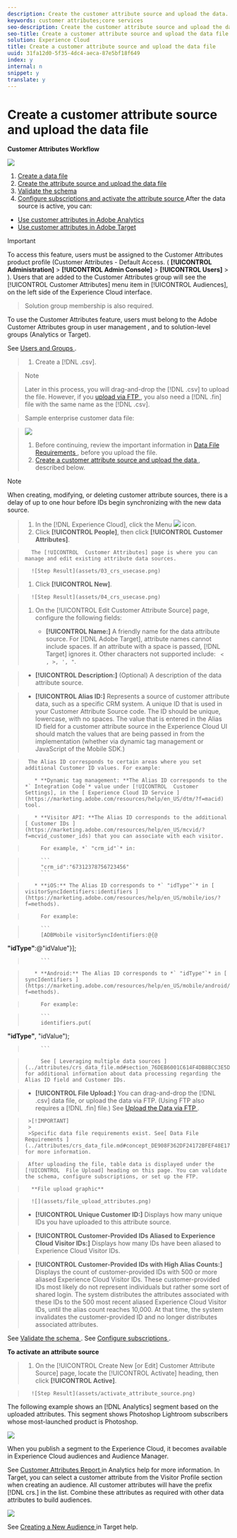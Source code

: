```yaml
---
description: Create the customer attribute source and upload the data. You also activate the data source when you are ready. After the data source is active, share the attribute data to Analytics and Target.
keywords: customer attributes;core services
seo-description: Create the customer attribute source and upload the data. You also activate the data source when you are ready. After the data source is active, share the attribute data to Analytics and Target.
seo-title: Create a customer attribute source and upload the data file
solution: Experience Cloud
title: Create a customer attribute source and upload the data file
uuid: 31fa12d0-5f35-4dc4-aeca-87e5bf18f649
index: y
internal: n
snippet: y
translate: y
---
```


# Create a customer attribute source and upload the data file

**Customer Attributes Workflow** 

![](assets/crs.png) 

1. [ Create a data file ](../attributes/t_crs_usecase.md#task_B5FB8C0649374C7A94C45DCF2878EA1A)
1. [ Create the attribute source and upload the data file ](../attributes/t_crs_usecase.md#task_09DAC0F2B76141E491721C1E679AABC8)
1. [ Validate the schema ](../attributes/t_crs_usecase.md#task_09DAC0F2B76141E491721C1E679AABC8)
1. [ Configure subscriptions and activate the attribute source ](../attributes/t_crs_usecase.md#task_1ACA21198F0E46A897A320C244DFF6EA)
After the data source is active, you can: 

* [ Use customer attributes in Adobe Analytics ](../attributes/t_crs_usecase.md#task_7EB0680540CE4B65911B2C779210915D)
* [ Use customer attributes in Adobe Target ](../attributes/t_crs_usecase.md#task_FC5F9D9059114027B62DB9B1C7D9E257)

>[!IMPORTANT]
>
>To access this feature, users must be assigned to the Customer Attributes product profile (Customer Attributes - Default Access. ( **[!UICONTROL  Administration]** > **[!UICONTROL  Admin Console]** > **[!UICONTROL  Users]** &gt; ). Users that are added to the Customer Attributes group will see the [!UICONTROL  Customer Attributes] menu item in [!UICONTROL  Audiences], on the left side of the Experience Cloud interface. 

>Solution group membership is also required. 


To use the Customer Attributes feature, users must belong to the Adobe Customer Attributes group in user management , and to solution-level groups (Analytics or Target). 

See [ Users and Groups ](../admin_getting_started/admin_getting_started.md#task_3295A85536BF48899A1AB40D207E77E9). 

>1. Create a [!DNL  .csv].

>   >[!NOTE]
>   >
>   >Later in this process, you will drag-and-drop the [!DNL  .csv] to upload the file. However, if you [ upload via FTP ](../attributes/t_upload_attributes_ftp.md#task_591C3B6733424718A62453D2F8ADF73B), you also need a [!DNL  .fin] file with the same name as the [!DNL  .csv]. 



>   Sample enterprise customer data file: 

>   ![](assets/01_crs_usecase.png) 
>
>1. Before continuing, review the important information in [ Data File Requirements ](../attributes/crs_data_file.md#concept_DE908F362DF24172BFEF48E1797DAF19), before you upload the file.
>1. [ Create a customer attribute source and upload the data ](../attributes/t_crs_usecase.md#task_BCC327B2A0EF4A1BBB2934013AB92B78), described below.

>[!NOTE]
>
>When creating, modifying, or deleting customer attribute sources, there is a delay of up to one hour before IDs begin synchronizing with the new data source.



>1. In the [!DNL  Experience Cloud], click the Menu  ![](assets/menu-icon.png) icon.
>1. Click **[!UICONTROL  People]**, then click **[!UICONTROL  Customer Attributes]**.

>       The [!UICONTROL  Customer Attributes] page is where you can manage and edit existing attribute data sources. 

>       ![Step Result](assets/03_crs_usecase.png) 
>1. Click **[!UICONTROL  New]**.

>       ![Step Result](assets/04_crs_usecase.png) 
>1. On the [!UICONTROL  Edit Customer Attribute Source] page, configure the following fields:
>    
>    * **[!UICONTROL  Name:]** A friendly name for the data attribute source. For [!DNL  Adobe Target], attribute names cannot include spaces. If an attribute with a space is passed, [!DNL  Target] ignores it. Other characters not supported include: ` < , >, ', "`. 

>    * **[!UICONTROL  Description:]** (Optional) A description of the data attribute source. 

>    * **[!UICONTROL  Alias ID:]** Represents a source of customer attribute data, such as a specific CRM system. A unique ID that is used in your Customer Attribute Source code. The ID should be unique, lowercase, with no spaces. The value that is entered in the Alias ID field for a customer attribute source in the Experience Cloud UI should match the values that are being passed in from the implementation (whether via dynamic tag management or JavaScript of the Mobile SDK.) 

>      The Alias ID corresponds to certain areas where you set additional Customer ID values. For example: 
>    
>        * **Dynamic tag management: **The Alias ID corresponds to the *` Integration Code`* value under [!UICONTROL  Customer Settings], in the [ Experience Cloud ID Service ](https://marketing.adobe.com/resources/help/en_US/dtm/?f=macid) tool. 

>        * **Visitor API: **The Alias ID corresponds to the additional [ Customer IDs ](https://marketing.adobe.com/resources/help/en_US/mcvid/?f=mcvid_customer_ids) that you can associate with each visitor. 

>          For example, *` "crm_id"`* in: 

>        
>          ```
>          "crm_id":"67312378756723456"
>          ```


>        * **iOS:** The Alias ID corresponds to *` "idType"`* in [ visitorSyncIdentifiers:identifiers ](https://marketing.adobe.com/resources/help/en_US/mobile/ios/?f=methods). 

>          For example: 

>        
>          ```
>          [ADBMobile visitorSyncIdentifiers:@{@ 
<b>"idType"</b>:@"idValue"}]; 
>          
>          ```


>        * **Android:** The Alias ID corresponds to *` "idType"`* in [ syncIdentifiers ](https://marketing.adobe.com/resources/help/en_US/mobile/android/?f=methods). 

>          For example: 

>        
>          ```
>          identifiers.put( 
<b>"idType"</b>, "idValue");
>          ```


>          See [ Leveraging multiple data sources ](../attributes/crs_data_file.md#section_76DEB6001C614F4DB8BCC3E5D05088CB) for additional information about data processing regarding the Alias ID field and Customer IDs. 


>    * **[!UICONTROL  File Upload:]** You can drag-and-drop the [!DNL  .csv] data file, or upload the data via FTP. (Using FTP also requires a [!DNL  .fin] file.) See [ Upload the Data via FTP ](../attributes/t_upload_attributes_ftp.md#task_591C3B6733424718A62453D2F8ADF73B). 


>      >[!IMPORTANT]
>      >
>      >Specific data file requirements exist. See[ Data File Requirements ](../attributes/crs_data_file.md#concept_DE908F362DF24172BFEF48E1797DAF19) for more information. 


>      After uploading the file, table data is displayed under the [!UICONTROL  File Upload] heading on this page. You can validate the schema, configure subscriptions, or set up the FTP. 

>       **File upload graphic** 

>       ![](assets/file_upload_attributes.png) 
>    
>    * **[!UICONTROL  Unique Customer ID:]** Displays how many unique IDs you have uploaded to this attribute source. 

>    * **[!UICONTROL  Customer-Provided IDs Aliased to Experience Cloud Visitor IDs:]** Displays how many IDs have been aliased to Experience Cloud Visitor IDs. 

>    * **[!UICONTROL  Customer-Provided IDs with High Alias Counts:]** Displays the count of customer-provided IDs with 500 or more aliased Experience Cloud Visitor IDs. These customer-provided IDs most likely do not represent individuals but rather some sort of shared login. The system distributes the attributes associated with these IDs to the 500 most recent aliased Experience Cloud Visitor IDs, until the alias count reaches 10,000. At that time, the system invalidates the customer-provided ID and no longer distributes associated attributes. 

>    
See [ Validate the schema ](../attributes/validate_schema.md#concept_B3A01A15D04E4F998118E09B3A9B5043). 
See [ Configure subscriptions ](../attributes/subscription.md#concept_ECA3C44FA6D540C89CC04BA3C49E63BF). 

**To activate an attribute source** 

>1. On the [!UICONTROL  Create New [or Edit] Customer Attribute Source] page, locate the [!UICONTROL  Activate] heading, then click **[!UICONTROL  Active]**.

>       ![Step Result](assets/activate_attribute_source.png) 
The following example shows an [!DNL  Analytics] segment based on the uploaded attributes. This segment shows Photoshop Lightroom subscribers whose most-launched product is Photoshop. 

![](assets/08_crs_usecase.png) 

When you publish a segment to the Experience Cloud, it becomes available in Experience Cloud audiences and Audience Manager. 

See [ Customer Attributes Report ](https://marketing.adobe.com/resources/help/en_US/reference/?f=reports_customer_attributes) in Analytics help for more information. 
In Target, you can select a customer attribute from the Visitor Profile section when creating an audience. All customer attributes will have the prefix [!DNL  crs.] in the list. Combine these attributes as required with other data attributes to build audiences. 

![](assets/crs-add-attribute-target.png) 

See [ Creating a New Audience ](https://marketing.adobe.com/resources/help/en_US/target/target/?f=t_creating_a_new_audience) in Target help. 
